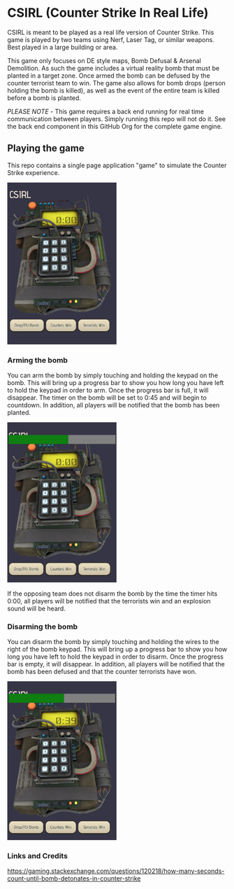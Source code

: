 # CSIRL (Counter Strike In Real Life)
CSIRL is meant to be played as a real life version of Counter Strike. This game is played by two teams using Nerf, Laser Tag, or similar weapons. Best played in a large building or area.

This game only focuses on DE style maps, Bomb Defusal & Arsenal Demolition. As such the game includes a virtual reality bomb that must be planted in a target zone. Once armed the bomb can be defused by the counter terrorist team to win. The game also allows for bomb drops (person holding the bomb is killed), as well as the event of the entire team is killed before a bomb is planted.

*PLEASE NOTE* - This game requires a back end running for real time communication between players. Simply running this repo will not do it. See the back end component in this GitHub Org for the complete game engine.

## Playing the game
This repo contains a single page application "game" to simulate the Counter Strike experience. 

<img src="https://github.com/csirl/game/blob/master/images/instructions/game-screen.png?raw=true" width="250" />

### Arming the bomb
You can arm the bomb by simply touching and holding the keypad on the bomb. This will bring up a progress bar to show you how long you have left to hold the keypad in order to arm. Once the progress bar is full, it will disappear. The timer on the bomb will be set to 0:45 and will begin to countdown. In addition, all players will be notified that the bomb has been planted.

<img src="https://github.com/csirl/game/blob/master/images/instructions/arming-bomb.png?raw=true" width="250" />

If the opposing team does not disarm the bomb by the time the timer hits 0:00, all players will be notified that the terrorists win and an explosion sound will be heard.

### Disarming the bomb
You can disarm the bomb by simply touching and holding the wires to the right of the bomb keypad. This will bring up a progress bar to show you how long you have left to hold the keypad in order to disarm. Once the progress bar is empty, it will disappear. In addition, all players will be notified that the bomb has been defused and that the counter terrorists have won.

<img src="https://github.com/csirl/game/blob/master/images/instructions/disarming-bomb.png?raw=true" width="250" />

### Links and Credits
https://gaming.stackexchange.com/questions/120218/how-many-seconds-count-until-bomb-detonates-in-counter-strike
